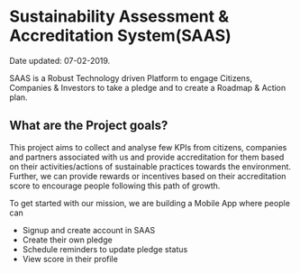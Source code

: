 # Sustainability Assessment & Accreditation System(SAAS)
Date updated: 07-02-2019.

SAAS is a Robust Technology driven Platform to engage Citizens, Companies & Investors to take a pledge and to create a Roadmap & Action plan.
## What are the Project goals?
This project aims to collect and analyse few KPIs from citizens, companies and partners associated with us and provide accreditation for them based on their activities/actions of sustainable practices towards the environment. Further, we can provide rewards or incentives based on their accreditation score to encourage people following this path of growth.

To get started with our mission, we are building a Mobile App where people can
- Signup and create account in SAAS
- Create their own pledge
- Schedule reminders to update pledge status
- View score in their profile
